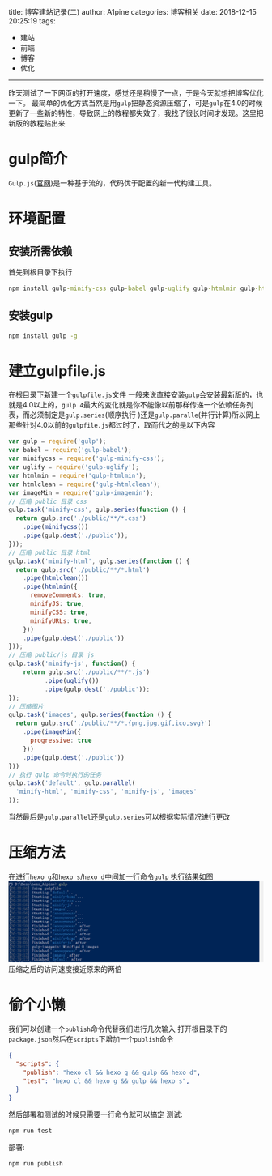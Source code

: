 title: 博客建站记录(二)
author: A1pine
categories: 博客相关
date: 2018-12-15 20:25:19
tags:
  - 建站
  - 前端
  - 博客
  - 优化
---
昨天测试了一下网页的打开速度，感觉还是稍慢了一点，于是今天就想把博客优化一下。
最简单的优化方式当然是用`gulp`把静态资源压缩了，可是`gulp`在4.0的时候更新了一些新的特性，导致网上的教程都失效了，我找了很长时间才发现。这里把新版的教程贴出来
# gulp简介
`Gulp.js`([官网](https://www.gulpjs.com.cn/))是一种基于流的，代码优于配置的新一代构建工具。
# 环境配置
## 安装所需依赖
首先到根目录下执行
```cmd
npm install gulp-minify-css gulp-babel gulp-uglify gulp-htmlmin gulp-htmlclean --save-dev
```
## 安装gulp
```cmd
npm install gulp -g
```
<!-- more --> 
# 建立gulpfile.js
在根目录下新建一个`gulpfile.js`文件
一般来说直接安装`gulp`会安装最新版的，也就是4.0以上的，`gulp 4`最大的变化就是你不能像以前那样传递一个依赖任务列表，而必须制定是`gulp.series`(顺序执行
)还是`gulp.paralle`(并行计算)所以网上那些针对4.0以前的`gulpfile.js`都过时了，取而代之的是以下内容

```JavaScript
var gulp = require('gulp');
var babel = require('gulp-babel');
var minifycss = require('gulp-minify-css');
var uglify = require('gulp-uglify');
var htmlmin = require('gulp-htmlmin');
var htmlclean = require('gulp-htmlclean');
var imageMin = require('gulp-imagemin');
// 压缩 public 目录 css
gulp.task('minify-css', gulp.series(function () {
  return gulp.src('./public/**/*.css')
    .pipe(minifycss())
    .pipe(gulp.dest('./public'));
}));
// 压缩 public 目录 html
gulp.task('minify-html', gulp.series(function () {
  return gulp.src('./public/**/*.html')
    .pipe(htmlclean())
    .pipe(htmlmin({
      removeComments: true,
      minifyJS: true,
      minifyCSS: true,
      minifyURLs: true,
    }))
    .pipe(gulp.dest('./public'))
}));
// 压缩 public/js 目录 js
gulp.task('minify-js', function() {
    return gulp.src('./public/**/*.js')
          .pipe(uglify())
          .pipe(gulp.dest('./public'));
});
// 压缩图片
gulp.task('images', gulp.series(function () {
  return gulp.src('./public/**/*.{png,jpg,gif,ico,svg}')
    .pipe(imageMin({
      progressive: true
    }))
    .pipe(gulp.dest('./public'))
}))
// 执行 gulp 命令时执行的任务
gulp.task('default', gulp.parallel(
  'minify-html', 'minify-css', 'minify-js', 'images'
));
```

当然最后是`gulp.parallel`还是`gulp.series`可以根据实际情况进行更改

# 压缩方法
在进行`hexo g`和`hexo s`/`hexo d`中间加一行命令`gulp`
执行结果如图
![](/images/blog_setup2/blog_setup_2.1.PNG)
压缩之后的访问速度接近原来的两倍

# 偷个小懒
我们可以创建一个`publish`命令代替我们进行几次输入
打开根目录下的`package.json`然后在`scripts`下增加一个`publish`命令
```json
{
  "scripts": {
    "publish": "hexo cl && hexo g && gulp && hexo d",
    "test": "hexo cl && hexo g && gulp && hexo s",
  }
}
```
然后部署和测试的时候只需要一行命令就可以搞定
测试:
```cmd
npm run test
```
部署:
```cmd
npm run publish
```